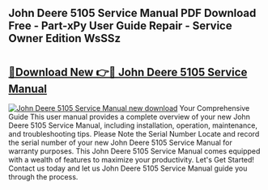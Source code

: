 ## John Deere 5105 Service Manual PDF Download Free - Part-xPy User Guide Repair - Service Owner Edition WsSSz

# <h2><a href="http://bc97071.oget.top/?id=John+Deere+5105+Service+Manual">🔗Download New 👉🔴 John Deere 5105 Service Manual</a></h2>

[![John Deere 5105 Service Manual new download](https://i.imgur.com/5g1atiW.png)](http://bc97071.oget.top/?id=John+Deere+5105+Service+Manual)
Your Comprehensive Guide This user manual provides a complete overview of your new John Deere 5105 Service Manual, including installation, operation, maintenance, and troubleshooting tips. Please Note the Serial Number Locate and record the serial number of your new John Deere 5105 Service Manual for warranty purposes. This John Deere 5105 Service Manual comes equipped with a wealth of features to maximize your productivity. Let's Get Started! Contact us today and let us John Deere 5105 Service Manual guide you through the process.
